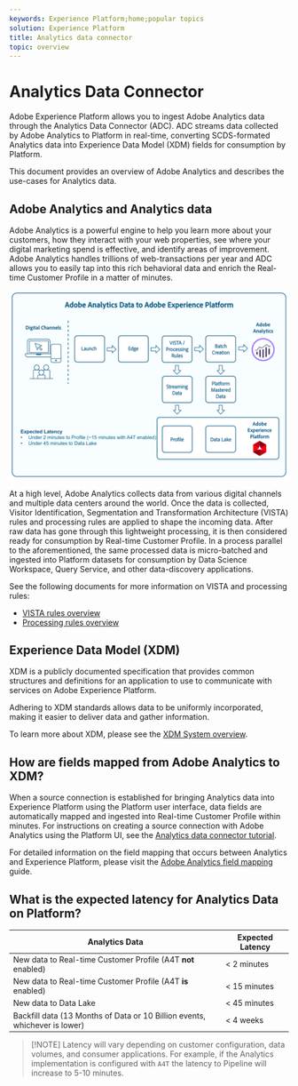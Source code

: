 ```yaml
---
keywords: Experience Platform;home;popular topics
solution: Experience Platform
title: Analytics data connector
topic: overview
---
```


# Analytics Data Connector

Adobe Experience Platform allows you to ingest Adobe Analytics data through the Analytics Data Connector (ADC). ADC streams data collected by Adobe Analytics to Platform in real-time, converting SCDS-formated Analytics data into Experience Data Model (XDM) fields for consumption by Platform.

This document provides an overview of Adobe Analytics and describes the use-cases for Analytics data.

## Adobe Analytics and Analytics data

Adobe Analytics is a powerful engine to help you learn more about your customers, how they interact with your web properties, see where your digital marketing spend is effective, and identify areas of improvement. Adobe Analytics handles trillions of web-transactions per year and ADC allows you to easily tap into this rich behavioral data and enrich the Real-time Customer Profile in a matter of minutes.

![](./images/analytics-data-experience-platform.png)

At a high level, Adobe Analytics collects data from various digital channels and multiple data centers around the world. Once the data is collected, Visitor Identification, Segmentation and Transformation Architecture (VISTA) rules and processing rules are applied to shape the incoming data. After raw data has gone through this lightweight processing, it is then considered ready for consumption by Real-time Customer Profile. In a process parallel to the aforementioned, the same processed data is micro-batched and ingested into Platform datasets for consumption by Data Science Workspace, Query Service, and other data-discovery applications.

See the following documents for more information on VISTA and processing rules:
*   [VISTA rules overview](https://marketing.adobe.com/resources/help/en_US/reference/VISTA.html)
*   [Processing rules overview](https://docs.adobe.com/content/help/en/analytics/admin/admin-tools/processing-rules/processing-rules.html)

## Experience Data Model (XDM)

XDM is a publicly documented specification that provides common structures and definitions for an application to use to communicate with services on Adobe Experience Platform.

Adhering to XDM standards allows data to be uniformly incorporated, making it easier to deliver data and gather information.

To learn more about XDM, please see the [XDM System overview](../../../xdm/home.md).

## How are fields mapped from Adobe Analytics to XDM?

When a source connection is established for bringing Analytics data into Experience Platform using the Platform user interface, data fields are automatically mapped and ingested into Real-time Customer Profile within minutes. For instructions on creating a source connection with Adobe Analytics using the Platform UI, see the [Analytics data connector tutorial](https://www.adobe.io/apis/experienceplatform/home/tutorials/sources-ui-tutorials.html#!api-specification/markdown/narrative/tutorials/sources_tutorial/ui/adobe-applications/adobe-analytics-ui-tutorial.md).

For detailed information on the field mapping that occurs between Analytics and Experience Platform, please visit the [Adobe Analytics field mapping](./analytics-mapping.md) guide.

## What is the expected latency for Analytics Data on Platform?

| Analytics Data | Expected Latency |
| -------------- | ---------------- |
| New data to Real-time Customer Profile (A4T **not** enabled) | < 2 minutes |
| New data to Real-time Customer Profile (A4T **is** enabled) | < 15 minutes |
| New data to Data Lake | < 45 minutes |
| Backfill data (13 Months of Data or 10 Billion events, whichever is lower) | < 4 weeks |

>[!NOTE] Latency will vary depending on customer configuration, data volumes, and consumer applications. For example, if the Analytics implementation is configured with `A4T` the latency to Pipeline will increase to 5-10 minutes.